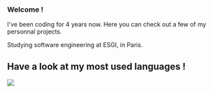 ### Welcome ! 

I've been coding for 4 years now. Here you can check out a few of my personnal projects.

Studying software engineering at ESGI, in Paris.

## Have a look at my most used languages ! 

<a href="https://wakatime.com"><img src="https://wakatime.com/share/@vagahbond/8c88670b-d89e-49a7-b763-87b17482a2f2.png" /></a>

<!--
**Vagahbond/Vagahbond** is a ✨ _special_ ✨ repository because its `README.md` (this file) appears on your GitHub profile.

Here are some ideas to get you started:

- 🔭 I’m currently working on ...
- 🌱 I’m currently learning ...
- 👯 I’m looking to collaborate on ...
- 🤔 I’m looking for help with ...
- 💬 Ask me about ...
- 📫 How to reach me: ...
- 😄 Pronouns: ...
- ⚡ Fun fact: ...
-->
